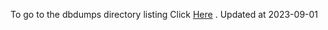To go to the dbdumps directory listing Click [Here](https://ipfs.io/ipfs/bafkreiedeh4h5kgeoc4y7dhesjjgdocpdhhvm5fvy6les44ipl57d6os4y) . Updated at 2023-09-01